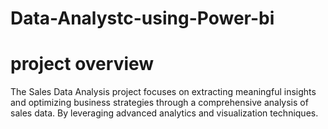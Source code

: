 # Data-Analystc-using-Power-bi

# project overview
The Sales Data Analysis project focuses on extracting meaningful insights and optimizing business strategies through a comprehensive analysis of sales data. By leveraging advanced analytics and visualization techniques.
